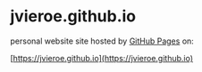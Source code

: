 # jvieroe.github.io
personal website
site hosted by [GitHub Pages](https://pages.github.com) on:

[https://jvieroe.github.io](https://jvieroe.github.io)
